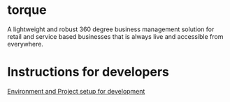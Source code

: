 # torque
A lightweight and robust 360 degree business management solution for retail and service based businesses that is always live and accessible from everywhere.

# Instructions for developers

[Environment and Project setup for development](meta/dev-notes/dev-setup.md)



